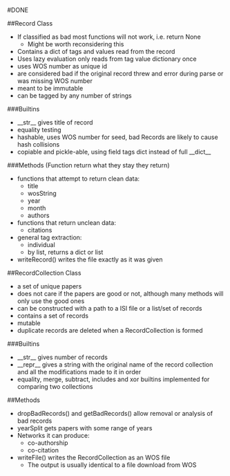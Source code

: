#DONE

##Record Class
* If classified as bad most functions will not work, i.e. return None
   - Might be worth reconsidering this
* Contains a dict of tags and values read from the record
* Uses lazy evaluation only reads from tag value dictionary once
* uses WOS number as unique id
* are considered bad if the original record threw and error during parse or was missing WOS number
* meant to be immutable
* can be tagged by any number of strings

###Builtins
* \_\_str\_\_ gives title of record
* equality testing
* hashable, uses WOS number for seed, bad Records are likely to cause hash collisions
* copiable and pickle-able, using field tags dict instead of full \_\_dict\_\_

###Methods
(Function return what they stay they return)
* functions that attempt to return clean data:
   - title
   - wosString
   - year
   - month
   - authors
* functions that return unclean data:
   - citations
* general tag extraction:
   - individual
   - by list, returns a dict or list
* writeRecord() writes the file exactly as it was given


##RecordCollection Class
* a set of unique papers
* does not care if the papers are good or not, although many methods will only use the good ones
* can be constructed with a path to a ISI file or a list/set of records
* contains a set of records
* mutable
* duplicate records are deleted when a RecordCollection is formed

###Builtins
* \_\_str\_\_ gives number of records
* \_\_repr\_\_ gives a string with the original name of the record collection and all the modifications made to it in order
* equality, merge, subtract, includes and xor builtins implemented for comparing two collections

##Methods
* dropBadRecords() and getBadRecords() allow removal or analysis of bad records
* yearSplit gets papers with some range of years
* Networks it can produce:
   - co-authorship
   - co-citation
* writeFile() writes the RecordCollection as an WOS file
   - The output is usually identical to a file download from WOS
